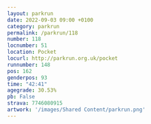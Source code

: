 ```yaml
---
layout: parkrun
date: 2022-09-03 09:00 +0100
category: parkrun
permalink: /parkrun/118
number: 118
locnumber: 51
location: Pocket
locurl: http://parkrun.org.uk/pocket
runnumber: 148
pos: 162
genderpos: 93
time: "42:41"
agegrade: 30.53%
pb: False
strava: 7746080915
artwork: '/images/Shared Content/parkrun.png'
---
```

